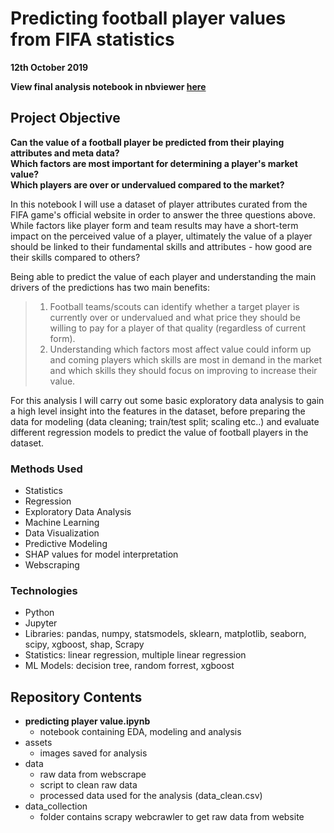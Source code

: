 # Predicting football player values from FIFA statistics
**12th October 2019**

**View final analysis notebook in nbviewer <a href="https://nbviewer.jupyter.org/github/julian-west/sofifa-analysis/blob/master/predicting%20player%20value.ipynb" target="_blank">here</a>**

## Project Objective
**Can the value of a football player be predicted from their playing attributes and meta data?**  
**Which factors are most important for determining a player's market value?**  
**Which players are over or undervalued compared to the market?**  

In this notebook I will use a dataset of player attributes curated from the FIFA game's official website in order to answer the three questions above. While factors like player form and team results may have a short-term impact on the perceived value of a player, ultimately the value of a player should be linked to their fundamental skills and attributes - how good are their skills compared to others? 

Being able to predict the value of each player and understanding the main drivers of the predictions has two main benefits:

> 1. Football teams/scouts can identify whether a target player is currently over or undervalued and what price they should be willing to pay for a player of that quality (regardless of current form).
> 2. Understanding which factors most affect value could inform up and coming players which skills are most in demand in the market and which skills they should focus on improving to increase their value.

For this analysis I will carry out some basic exploratory data analysis to gain a high level insight into the features in the dataset, before preparing the data for modeling (data cleaning; train/test split; scaling etc..) and evaluate different regression models to predict the value of football players in the dataset.


### Methods Used
* Statistics
* Regression
* Exploratory Data Analysis
* Machine Learning
* Data Visualization
* Predictive Modeling
* SHAP values for model interpretation
* Webscraping

### Technologies 
* Python
* Jupyter
* Libraries: pandas, numpy, statsmodels, sklearn, matplotlib, seaborn, scipy, xgboost, shap, Scrapy
* Statistics: linear regression, multiple linear regression
* ML Models: decision tree, random forrest, xgboost


## Repository Contents

* **predicting player value.ipynb**  
	- notebook containing EDA, modeling and analysis  
* assets  
	- images saved for analysis  
* data
	- raw data from webscrape  
	- script to clean raw data  
	- processed data used for the analysis (data_clean.csv)  
* data_collection  
	- folder contains scrapy webcrawler to get raw data from website  



